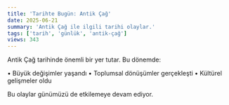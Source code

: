 ```yaml
---
title: 'Tarihte Bugün: Antik Çağ'
date: 2025-06-21
summary: 'Antik Çağ ile ilgili tarihi olaylar.'
tags: ['tarih', 'günlük', 'antik-çağ']
views: 343
---
```


Antik Çağ tarihinde önemli bir yer tutar. Bu dönemde:

• Büyük değişimler yaşandı
• Toplumsal dönüşümler gerçekleşti
• Kültürel gelişmeler oldu

Bu olaylar günümüzü de etkilemeye devam ediyor.